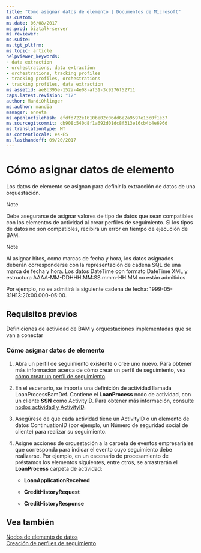 ```yaml
---
title: "Cómo asignar datos de elemento | Documentos de Microsoft"
ms.custom: 
ms.date: 06/08/2017
ms.prod: biztalk-server
ms.reviewer: 
ms.suite: 
ms.tgt_pltfrm: 
ms.topic: article
helpviewer_keywords:
- data extraction
- orchestrations, data extraction
- orchestrations, tracking profiles
- tracking profiles, orchestrations
- tracking profiles, data extraction
ms.assetid: ae8b395e-152a-4e08-af31-3c9276f52711
caps.latest.revision: "12"
author: MandiOhlinger
ms.author: mandia
manager: anneta
ms.openlocfilehash: efdfd722e1610be02c06dd6e2a9597e13c0f1e37
ms.sourcegitcommit: cb908c540d8f1a692d01dc8f313e16cb4b4e696d
ms.translationtype: MT
ms.contentlocale: es-ES
ms.lasthandoff: 09/20/2017
---
```

# <a name="how-to-map-item-data"></a>Cómo asignar datos de elemento
Los datos de elemento se asignan para definir la extracción de datos de una orquestación.  
  
> [!NOTE]
>  Debe asegurarse de asignar valores de tipo de datos que sean compatibles con los elementos de actividad al crear perfiles de seguimiento. Si los tipos de datos no son compatibles, recibirá un error en tiempo de ejecución de BAM.  
  
> [!NOTE]
>  Al asignar hitos, como marcas de fecha y hora, los datos asignados deberán corresponderse con la representación de cadena SQL de una marca de fecha y hora. Los datos DateTime con formato DateTime XML y estructura AAAA-MM-DDHHH:MM:SS.mmm-HH:MM no están admitidos  
>   
>  Por ejemplo, no se admitirá la siguiente cadena de fecha: 1999-05-31H13:20:00.000-05:00.  
  
## <a name="prerequisites"></a>Requisitos previos  
 Definiciones de actividad de BAM y orquestaciones implementadas que se van a conectar  
  
### <a name="how-to-map-item-data"></a>Cómo asignar datos de elemento  
  
1.  Abra un perfil de seguimiento existente o cree uno nuevo. Para obtener más información acerca de cómo crear un perfil de seguimiento, vea [cómo crear un perfil de seguimiento](../core/how-to-create-a-tracking-profile.md).  
  
2.  En el escenario, se importa una definición de actividad llamada LoanProcessBamDef. Contiene el **LoanProcess** nodo de actividad, con un cliente **SSN** como ActivityID. Para obtener más información, consulte [nodos actividad y ActivityID](../core/activity-and-activityid-nodes.md).  
  
3.  Asegúrese de que cada actividad tiene un ActivityID o un elemento de datos ContinuationID (por ejemplo, un Número de seguridad social de cliente) para realizar su seguimiento.  
  
4.  Asigne acciones de orquestación a la carpeta de eventos empresariales que corresponda para indicar el evento cuyo seguimiento debe realizarse. Por ejemplo, en un escenario de procesamiento de préstamos los elementos siguientes, entre otros, se arrastrarán el **LoanProcess** carpeta de actividad:  
  
    -   **LoanApplicationReceived**  
  
    -   **CreditHistoryRequest**  
  
    -   **CreditHistoryResponse**  
  
## <a name="see-also"></a>Vea también  
 [Nodos de elemento de datos](../core/data-item-nodes.md)   
 [Creación de perfiles de seguimiento](../core/creating-tracking-profiles.md)